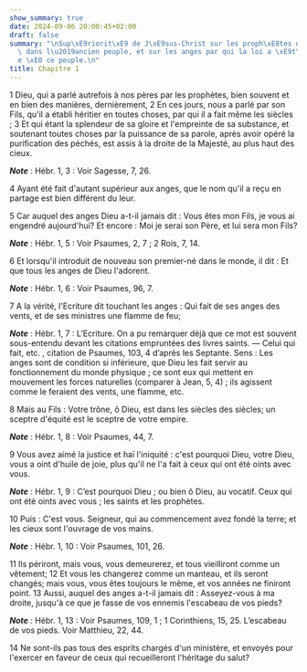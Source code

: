 ```yaml
---
show_summary: true
date: 2024-09-06 20:00:45+02:00
draft: false
summary: "\nSup\xE9riorit\xE9 de J\xE9sus-Christ sur les proph\xE8tes qui ont paru\
  \ dans l\u2019ancien peuple, et sur les anges par qui la loi a \xE9t\xE9 donn\xE9\
  e \xE0 ce peuple.\n"
title: Chapitre 1
---
```





1 Dieu, qui a parlé autrefois à nos pères par les prophètes, bien souvent et en bien des manières, dernièrement, 2 En ces jours, nous a parlé par son Fils, qu'il a établi héritier en toutes choses, par qui il a fait même les siècles ; 3 Et qui étant la splendeur de sa gloire et l'empreinte de sa substance, et soutenant toutes choses par la puissance de sa parole, après avoir opéré la purification des péchés, est assis à la droite de la Majesté, au plus haut des cieux.

***Note*** :  Hébr. 1, 3 : Voir Sagesse, 7, 26.

4 Ayant été fait d'autant supérieur aux anges, que le nom qu'il a reçu en partage est bien différent du leur.


5 Car auquel des anges Dieu a-t-il jamais dit : Vous êtes mon Fils, je vous ai engendré aujourd'hui? Et encore : Moi je serai son Père, et lui sera mon Fils?

***Note*** :  Hébr. 1, 5 : Voir Psaumes, 2, 7 ; 2 Rois, 7, 14.

6 Et lorsqu'il introduit de nouveau son premier-né dans le monde, il dit : Et que tous les anges de Dieu l'adorent.

***Note*** :  Hébr. 1, 6 : Voir Psaumes, 96, 7.

7 A la vérité, l'Ecriture dit touchant les anges : Qui fait de ses anges des vents, et de ses ministres une flamme de feu;

***Note*** :  Hébr. 1, 7 : L’Ecriture. On a pu remarquer déjà que ce mot est souvent sous-entendu devant les citations empruntées des livres saints. ― Celui qui fait, etc. , citation de Psaumes, 103, 4 d’après les Septante. Sens : Les anges sont de condition si inférieure, que Dieu les fait servir au fonctionnement du monde physique ; ce sont eux qui mettent en mouvement les forces naturelles (comparer à Jean, 5, 4) ; ils agissent comme le feraient des vents, une flamme, etc.

8 Mais au Fils : Votre trône, ô Dieu, est dans les siècles des siècles; un sceptre d'équité est le sceptre de votre empire.

***Note*** :  Hébr. 1, 8 : Voir Psaumes, 44, 7.

9 Vous avez aimé la justice et haï l'iniquité : c'est pourquoi Dieu, votre Dieu, vous a oint d'huile de joie, plus qu'il ne l'a fait à ceux qui ont été oints avec vous.

***Note*** :  Hébr. 1, 9 : C’est pourquoi Dieu ; ou bien ô Dieu, au vocatif. Ceux qui ont été oints avec vous ; les saints et les prophètes.

10 Puis : C'est vous. Seigneur, qui au commencement avez fondé la terre; et les cieux sont l'ouvrage de vos mains.

***Note*** :  Hébr. 1, 10 : Voir Psaumes, 101, 26.

11 Ils périront, mais vous, vous demeurerez, et tous vieilliront comme un vêtement; 12 Et vous les changerez comme un manteau, et ils seront changés; mais vous, vous êtes toujours le même, et vos années ne finiront point. 13 Aussi, auquel des anges a-t-il jamais dit : Asseyez-vous à ma droite, jusqu'à ce que je fasse de vos ennemis l'escabeau de vos pieds?

***Note*** :  Hébr. 1, 13 : Voir Psaumes, 109, 1 ; 1 Corinthiens, 15, 25. L’escabeau de vos pieds. Voir Matthieu, 22, 44.

14 Ne sont-ils pas tous des esprits chargés d'un ministère, et envoyés pour l'exercer en faveur de ceux qui recueilleront l'héritage du salut?


